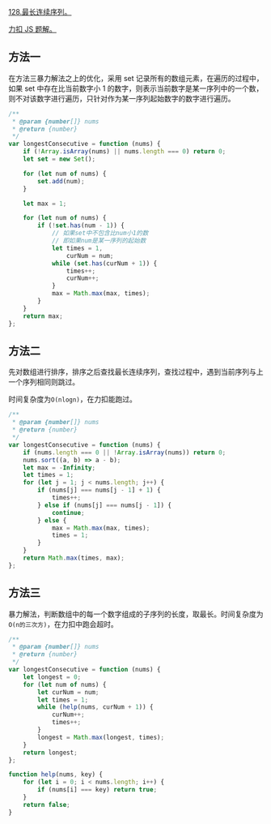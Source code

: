 [128.最长连续序列。](https://leetcode-cn.com/problems/longest-consecutive-sequence/solution/zui-chang-lian-xu-xu-lie-by-leetcode/)

[力扣 JS 题解。](https://github.com/GuYueJiaJie/blog/tree/master/%E6%95%B0%E6%8D%AE%E7%BB%93%E6%9E%84%E4%B8%8E%E7%AE%97%E6%B3%95)

## 方法一

在方法三暴力解法之上的优化，采用 set 记录所有的数组元素，在遍历的过程中，如果 set 中存在比当前数字小 1 的数字，则表示当前数字是某一序列中的一个数，则不对该数字进行遍历，只针对作为某一序列起始数字的数字进行遍历。

```javascript
/**
 * @param {number[]} nums
 * @return {number}
 */
var longestConsecutive = function (nums) {
    if (!Array.isArray(nums) || nums.length === 0) return 0;
    let set = new Set();

    for (let num of nums) {
        set.add(num);
    }

    let max = 1;

    for (let num of nums) {
        if (!set.has(num - 1)) {
            // 如果set中不包含比num小1的数
            // 即如果num是某一序列的起始数
            let times = 1,
                curNum = num;
            while (set.has(curNum + 1)) {
                times++;
                curNum++;
            }
            max = Math.max(max, times);
        }
    }
    return max;
};
```

## 方法二

先对数组进行排序，排序之后查找最长连续序列，查找过程中，遇到当前序列与上一个序列相同则跳过。

时间复杂度为`O(nlogn)`，在力扣能跑过。

```javascript
/**
 * @param {number[]} nums
 * @return {number}
 */
var longestConsecutive = function (nums) {
    if (nums.length === 0 || !Array.isArray(nums)) return 0;
    nums.sort((a, b) => a - b);
    let max = -Infinity;
    let times = 1;
    for (let j = 1; j < nums.length; j++) {
        if (nums[j] === nums[j - 1] + 1) {
            times++;
        } else if (nums[j] === nums[j - 1]) {
            continue;
        } else {
            max = Math.max(max, times);
            times = 1;
        }
    }
    return Math.max(times, max);
};
```

## 方法三

暴力解法，判断数组中的每一个数字组成的子序列的长度，取最长。时间复杂度为`O(n的三次方)`，在力扣中跑会超时。

```javascript
/**
 * @param {number[]} nums
 * @return {number}
 */
var longestConsecutive = function (nums) {
    let longest = 0;
    for (let num of nums) {
        let curNum = num;
        let times = 1;
        while (help(nums, curNum + 1)) {
            curNum++;
            times++;
        }
        longest = Math.max(longest, times);
    }
    return longest;
};

function help(nums, key) {
    for (let i = 0; i < nums.length; i++) {
        if (nums[i] === key) return true;
    }
    return false;
}
```
